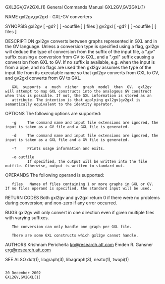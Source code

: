 GXL2GV,GV2GXL(1)                                                                           General Commands Manual                                                                           GXL2GV,GV2GXL(1)



NAME
       gxl2gv,gv2gxl - GXL-GV converters

SYNOPSIS
       gxl2gv [ -gd?  ] [ -ooutfile ] [ files ]
       gv2gxl [ -gd?  ] [ -ooutfile ] [ files ]

DESCRIPTION
       gxl2gv  converts  between graphs represented in GXL and in the GV language. Unless a conversion type is specified using a flag, gxl2gv will deduce the type of conversion from the suffix of the input
       file, a ".gv" suffix causing a conversion from GV to GXL, and a ".gxl" suffix causing a conversion from GXL to GV.  If no suffix is available, e.g. when the input is from a pipe, and  no  flags  are
       used then gxl2gv assumes the type of the input file from its executable name so that gxl2gv converts from GXL to GV, and gv2gxl converts from GV to GXL.

       GXL  supports  a  much  richer  graph  model  than  GV.  gxl2gv  will attempt to map GXL constructs into the analogous GV construct when this is possible. If not, the GXL information is stored as an
       attribute. The intention is that applying gxl2gv|gv2gxl is semantically equivalent to the identity operator.

OPTIONS
       The following options are supported:

       -g     The command name and input file extensions are ignored, the input is taken as a GV file and a GXL file is generated.

       -d     The command name and input file extensions are ignored, the input is taken as a GXL file and a GV file is generated.

       -?     Prints usage information and exits.

       -o outfile
              If specified, the output will be written into the file outfile. Otherwise, output is written to standard out.

OPERANDS
       The following operand is supported:

       files   Names of files containing 1 or more graphs in GXL or GV.  If no files operand is specified, the standard input will be used.

RETURN CODES
       Both gxl2gv and gv2gxl return 0 if there were no problems during conversion; and non-zero if any error occurred.

BUGS
       gxl2gv will only convert in one direction even if given multiple files with varying suffixes.

       The conversion can only handle one graph per GXL file.

       There are some GXL constructs which gxl2gv cannot handle.

AUTHORS
       Krishnam Pericherla <kp@research.att.com>
       Emden R. Gansner <erg@research.att.com>

SEE ALSO
       dot(1), libgraph(3), libagraph(3), neato(1), twopi(1)



                                                                                               20 December 2002                                                                              GXL2GV,GV2GXL(1)
